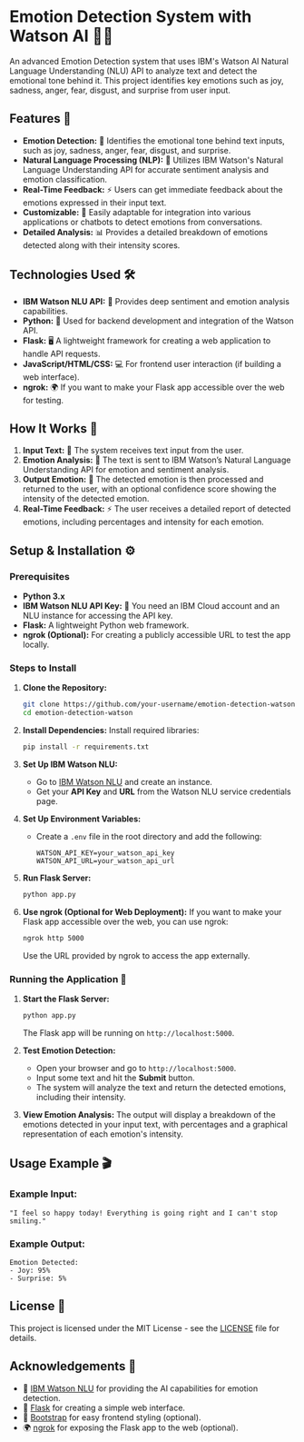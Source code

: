 # Emotion Detection System with Watson AI 🧠💬

An advanced Emotion Detection system that uses IBM's Watson AI Natural Language Understanding (NLU) API to analyze text and detect the emotional tone behind it. This project identifies key emotions such as joy, sadness, anger, fear, disgust, and surprise from user input.

## Features 🌟

- **Emotion Detection:** 🧠 Identifies the emotional tone behind text inputs, such as joy, sadness, anger, fear, disgust, and surprise.
- **Natural Language Processing (NLP):** 🤖 Utilizes IBM Watson's Natural Language Understanding API for accurate sentiment analysis and emotion classification.
- **Real-Time Feedback:** ⚡ Users can get immediate feedback about the emotions expressed in their input text.
- **Customizable:** 🔧 Easily adaptable for integration into various applications or chatbots to detect emotions from conversations.
- **Detailed Analysis:** 📊 Provides a detailed breakdown of emotions detected along with their intensity scores.

## Technologies Used 🛠️

- **IBM Watson NLU API:** 🧠 Provides deep sentiment and emotion analysis capabilities.
- **Python:** 🐍 Used for backend development and integration of the Watson API.
- **Flask:** 🖥️ A lightweight framework for creating a web application to handle API requests.
- **JavaScript/HTML/CSS:** 💻 For frontend user interaction (if building a web interface).
- **ngrok:** 🌍 If you want to make your Flask app accessible over the web for testing.

## How It Works 🚀

1. **Input Text:** 📝 The system receives text input from the user.
2. **Emotion Analysis:** 🧠 The text is sent to IBM Watson’s Natural Language Understanding API for emotion and sentiment analysis.
3. **Output Emotion:** 🌈 The detected emotion is then processed and returned to the user, with an optional confidence score showing the intensity of the detected emotion.
4. **Real-Time Feedback:** ⚡ The user receives a detailed report of detected emotions, including percentages and intensity for each emotion.

## Setup & Installation ⚙️

### Prerequisites

- **Python 3.x**
- **IBM Watson NLU API Key:** 🧠 You need an IBM Cloud account and an NLU instance for accessing the API key.
- **Flask:** A lightweight Python web framework.
- **ngrok (Optional):** For creating a publicly accessible URL to test the app locally.

### Steps to Install

1. **Clone the Repository:**
   ```bash
   git clone https://github.com/your-username/emotion-detection-watson.git
   cd emotion-detection-watson
   ```

2. **Install Dependencies:**
   Install required libraries:
   ```bash
   pip install -r requirements.txt
   ```

3. **Set Up IBM Watson NLU:**
   - Go to [IBM Watson NLU](https://cloud.ibm.com/catalog/services/natural-language-understanding) and create an instance.
   - Get your **API Key** and **URL** from the Watson NLU service credentials page.

4. **Set Up Environment Variables:**
   - Create a `.env` file in the root directory and add the following:
     ```
     WATSON_API_KEY=your_watson_api_key
     WATSON_API_URL=your_watson_api_url
     ```

5. **Run Flask Server:**
   ```bash
   python app.py
   ```

6. **Use ngrok (Optional for Web Deployment):**
   If you want to make your Flask app accessible over the web, you can use ngrok:
   ```bash
   ngrok http 5000
   ```
   Use the URL provided by ngrok to access the app externally.

### Running the Application 🏃

1. **Start the Flask Server:**
   ```bash
   python app.py
   ```
   The Flask app will be running on `http://localhost:5000`.

2. **Test Emotion Detection:**
   - Open your browser and go to `http://localhost:5000`.
   - Input some text and hit the **Submit** button.
   - The system will analyze the text and return the detected emotions, including their intensity.

3. **View Emotion Analysis:**
   The output will display a breakdown of the emotions detected in your input text, with percentages and a graphical representation of each emotion's intensity.

## Usage Example 🎬

### Example Input:
```
"I feel so happy today! Everything is going right and I can't stop smiling."
```

### Example Output:
```
Emotion Detected:
- Joy: 95%  
- Surprise: 5%
```

## License 📝

This project is licensed under the MIT License - see the [LICENSE](LICENSE) file for details.

## Acknowledgements 🙏

- 🧠 [IBM Watson NLU](https://cloud.ibm.com/catalog/services/natural-language-understanding) for providing the AI capabilities for emotion detection.
- 🐍 [Flask](https://flask.palletsprojects.com/en/2.0.x/) for creating a simple web interface.
- 🎨 [Bootstrap](https://getbootstrap.com/) for easy frontend styling (optional).
- 🌍 [ngrok](https://ngrok.com/) for exposing the Flask app to the web (optional).

